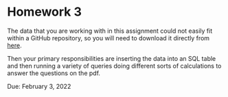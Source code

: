 # Homework 3

The data that you are working with in this assignment could not easily fit within a GitHub repository, so you will need to download it directly from [here](https://s3.amazonaws.com/nyc-tlc/trip+data/yellow_tripdata_2021-01.csv).

Then your primary responsibilities are inserting the data into an SQL table and then running a variety of queries doing different sorts of calculations to answer the questions on the pdf.

Due: February 3, 2022
